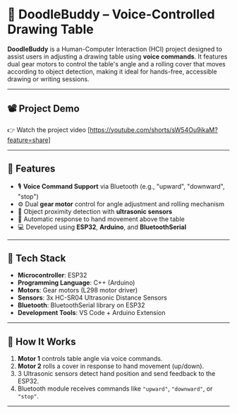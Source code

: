 # 🎨 DoodleBuddy – Voice-Controlled Drawing Table

**DoodleBuddy** is a Human-Computer Interaction (HCI) project designed to assist users in adjusting a drawing table using **voice commands**. It features dual gear motors to control the table's angle and a rolling cover that moves according to object detection, making it ideal for hands-free, accessible drawing or writing sessions.

---

## 📽️ Project Demo

👉 Watch the project video [https://youtube.com/shorts/sW54Ou9ikaM?feature=share] 


---

## 🚀 Features

- 🎙️ **Voice Command Support** via Bluetooth (e.g., "upward", "downward", "stop")
- ⚙️ Dual **gear motor** control for angle adjustment and rolling mechanism
- 🧠 Object proximity detection with **ultrasonic sensors**
- 🔁 Automatic response to hand movement above the table
- 💻 Developed using **ESP32**, **Arduino**, and **BluetoothSerial**

---

## 🔧 Tech Stack

- **Microcontroller**: ESP32
- **Programming Language**: C++ (Arduino)
- **Motors**: Gear motors (L298 motor driver)
- **Sensors**: 3x HC-SR04 Ultrasonic Distance Sensors
- **Bluetooth**: BluetoothSerial library on ESP32
- **Development Tools**: VS Code + Arduino Extension

---

## 🧠 How It Works

1. **Motor 1** controls table angle via voice commands.
2. **Motor 2** rolls a cover in response to hand movement (up/down).
3. 3 Ultrasonic sensors detect hand position and send feedback to the ESP32.
4. Bluetooth module receives commands like `"upward"`, `"downward"`, or `"stop"`.

---



